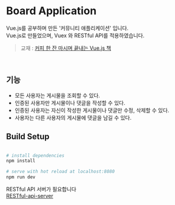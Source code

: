 # Board Application

Vue.js를 공부하며 만든 '커뮤니티 애플리케이션' 입니다.<br>
Vue.js로 만들었으며, Vuex 와 RESTful API를 적용하였습니다.

> 교재 : [커피 한 잔 마시며 끝내는 Vue.js 책](http://www.yes24.com/Product/Goods/76639545)
<br>

## 기능
- 모든 사용자는 게시물을 조회할 수 있다.
- 인증된 사용자만 게시물이나 댓글을 작성할 수 있다.
- 인증된 사용자는 자신이 작성한 게시물이나 댓글만 수정, 삭제할 수 있다.
- 사용자는 다른 사용자의 게시물에 댓글을 남길 수 있다.

## Build Setup

``` bash

# install dependencies
npm install

# serve with hot reload at localhost:8080
npm run dev

```
RESTful API 서버가 필요합니다<br>
[RESTful-api-server](https://github.com/jayj-fe/RESTful-api-server)
